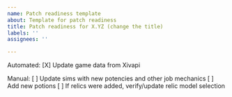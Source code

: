 ```yaml
---
name: Patch readiness template
about: Template for patch readiness
title: Patch readiness for X.YZ (change the title)
labels: ''
assignees: ''

---
```


Automated:
[X] Update game data from Xivapi

Manual:
[ ] Update sims with new potencies and other job mechanics
[ ] Add new potions
[ ] If relics were added, verify/update relic model selection
